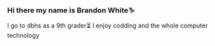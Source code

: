 ### Hi there my name is Brandon White♑️
I go to dbhs as a 9th grader⏳
I enjoy codding and the whole computer technology 
